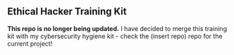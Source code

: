 ## Ethical Hacker Training Kit
**This repo is no longer being updated.** I have decided to merge this training kit with my cybersecurity hygiene kit - check the (insert repo) repo for the current project!
